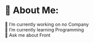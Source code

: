 # 💫 About Me:
🔭 I’m currently working on no Company<br>🌱 I’m currently learning Programming<br>💬 Ask me about Front
